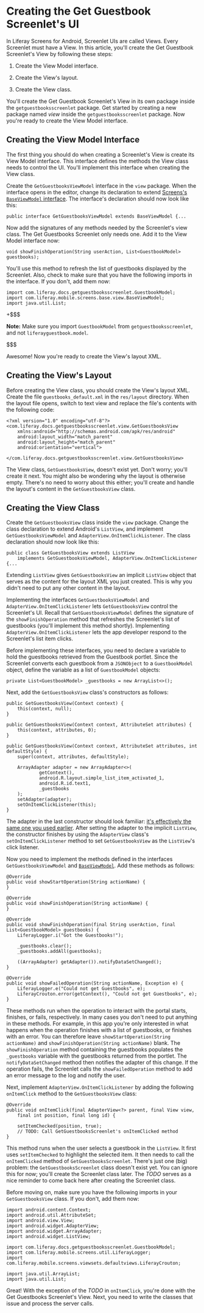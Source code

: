 # Creating the Get Guestbook Screenlet's UI [](id=creating-the-get-guestbook-screenlets-ui)

In Liferay Screens for Android, Screenlet UIs are called Views. Every Screenlet 
must have a View. In this article, you'll create the Get Guestbook Screenlet's 
View by following these steps:

1. Create the View Model interface.

2. Create the View's layout.

3. Create the View class.

You'll create the Get Guestbook Screenlet's View in its own package inside the 
`getguestbooksscreenlet` package. Get started by creating a new package named 
*view* inside the `getguestbooksscreenlet` package. Now you're ready to create 
the View Model interface.

## Creating the View Model Interface [](id=creating-the-view-model-interface)

The first thing you should do when creating a Screenlet's View is create its 
View Model interface. This interface defines the methods the View class needs to 
control the UI. You'll implement this interface when creating the View class. 

Create the `GetGuestbooksViewModel` interface in the `view` package. When the 
interface opens in the editor, change its declaration to extend 
[Screens's `BaseViewModel` interface](https://github.com/liferay/liferay-screens/blob/1.2.0/android/library/core/src/main/java/com/liferay/mobile/screens/base/view/BaseViewModel.java). 
The interface's declaration should now look like this:

    public interface GetGuestbooksViewModel extends BaseViewModel {...

Now add the signatures of any methods needed by the Screenlet's view class. The 
Get Guestbooks Screenlet only needs one. Add it to the View Model interface now: 

    void showFinishOperation(String userAction, List<GuestbookModel> guestbooks);

You'll use this method to refresh the list of guestbooks displayed by the 
Screenlet. Also, check to make sure that you have the following imports in the 
interface. If you don't, add them now: 

    import com.liferay.docs.getguestbooksscreenlet.GuestbookModel;
    import com.liferay.mobile.screens.base.view.BaseViewModel;
    import java.util.List;

+$$$

**Note:** Make sure you import `GuestbookModel` from `getguestbooksscreenlet`, 
and not `liferayguestbook.model`.

$$$

Awesome! Now you're ready to create the View's layout XML.

## Creating the View's Layout [](id=creating-the-views-layout)

Before creating the View class, you should create the View's layout XML. Create 
the file `guestbooks_default.xml` in the `res/layout` directory. When the layout 
file opens, switch to text view and replace the file's contents with the 
following code: 

    <?xml version="1.0" encoding="utf-8"?>
    <com.liferay.docs.getguestbooksscreenlet.view.GetGuestbooksView
        xmlns:android="http://schemas.android.com/apk/res/android"
        android:layout_width="match_parent"
        android:layout_height="match_parent"
        android:orientation="vertical">

    </com.liferay.docs.getguestbooksscreenlet.view.GetGuestbooksView>

The View class, `GetGuestbooksView`, doesn't exist yet. Don't worry; you'll 
create it next. You might also be wondering why the layout is otherwise empty. 
There's no need to worry about this either; you'll create and handle the 
layout's content in the `GetGuestbooksView` class. 

## Creating the View Class [](id=creating-the-view-class)

Create the `GetGuestbooksView` class inside the `view` package. Change the class 
declaration to extend Android's `ListView`, and implement 
`GetGuestbooksViewModel` and `AdapterView.OnItemClickListener`. The class 
declaration should now look like this: 

    public class GetGuestbooksView extends ListView 
        implements GetGuestbooksViewModel, AdapterView.OnItemClickListener {...

Extending `ListView` gives `GetGuestbooksView` an implicit `ListView` object 
that serves as the content for the layout XML you just created. This is why you 
didn't need to put any other content in the layout. 

Implementing the interfaces `GetGuestbooksViewModel` and 
`AdapterView.OnItemClickListener` lets `GetGuestbooksView` control the 
Screenlet's UI. Recall that `GetGuestbooksViewModel` defines the signature of 
the `showFinishOperation` method that refreshes the Screenlet's list of 
guestbooks (you'll implement this method shortly). Implementing 
`AdapterView.OnItemClickListener` lets the app developer respond to the 
Screenlet's list item clicks. 

Before implementing these interfaces, you need to declare a variable to hold the 
guestbooks retrieved from the Guestbook portlet. Since the Screenlet converts 
each guestbook from a `JSONObject` to a `GuestbookModel` object, define the 
variable as a list of `GuestbookModel` objects: 

    private List<GuestbookModel> _guestbooks = new ArrayList<>();

Next, add the `GetGuestbooksView` class's constructors as follows:

    public GetGuestbooksView(Context context) {
        this(context, null);
    }

    public GetGuestbooksView(Context context, AttributeSet attributes) {
        this(context, attributes, 0);
    }

    public GetGuestbooksView(Context context, AttributeSet attributes, int defaultStyle) {
        super(context, attributes, defaultStyle);

        ArrayAdapter adapter = new ArrayAdapter<>(
                getContext(),
                android.R.layout.simple_list_item_activated_1,
                android.R.id.text1,
                _guestbooks
        );
        setAdapter(adapter);
        setOnItemClickListener(this);
    }

The adapter in the last constructor should look familiar: 
[it's effectively the same one you used earlier](/develop/learning-paths/mobile/-/knowledge_base/6-2/retrieve-and-display-guestbooks#displaying-guestbooks-in-the-drawer). 
After setting the adapter to the implicit `ListView`, the constructor finishes 
by using the `AdapterView` class's `setOnItemClickListener` method to set 
`GetGuestbooksView` as the `ListView`'s click listener. 

Now you need to implement the methods defined in the interfaces 
`GetGuestbooksViewModel` and 
[`BaseViewModel`](https://github.com/liferay/liferay-screens/blob/1.2.0/android/library/core/src/main/java/com/liferay/mobile/screens/base/view/BaseViewModel.java). 
Add these methods as follows: 

    @Override
    public void showStartOperation(String actionName) {
    }

    @Override
    public void showFinishOperation(String actionName) {
    }

    @Override
    public void showFinishOperation(final String userAction, final List<GuestbookModel> guestbooks) {
        LiferayLogger.i("Got the Guestbooks!");

        _guestbooks.clear();
        _guestbooks.addAll(guestbooks);

        ((ArrayAdapter) getAdapter()).notifyDataSetChanged();
    }

    @Override
    public void showFailedOperation(String actionName, Exception e) {
        LiferayLogger.e("Could not get Guestbooks", e);
        LiferayCrouton.error(getContext(), "Could not get Guestbooks", e);
    }

These methods run when the operation to interact with the portal starts, 
finishes, or fails, respectively. In many cases you don't need to put anything 
in these methods. For example, in this app you're only interested in what 
happens when the operation finishes with a list of guestbooks, or finishes with 
an error. You can therefore leave `showStartOperation(String actionName)` and 
`showFinishOperation(String actionName)` blank. The `showFinishOperation` method 
containing the guestbooks populates the `_guestbooks` variable with the 
guestbooks returned from the portlet. The `notifyDataSetChanged` method then 
notifies the adapter of this change. If the operation fails, the Screenlet calls 
the `showFailedOperation` method to add an error message to the log and notify 
the user. 

Next, implement `AdapterView.OnItemClickListener` by adding the following 
`onItemClick` method to the `GetGuestbooksView` class: 

    @Override
    public void onItemClick(final AdapterView<?> parent, final View view, 
        final int position, final long id) {
        
        setItemChecked(position, true);
        // TODO: Call GetGuestbooksScreenlet's onItemClicked method
    }

This method runs when the user selects a guestbook in the `ListView`. It first 
uses `setItemChecked` to highlight the selected item. It then needs to call the 
`onItemClicked` method of `GetGuestbooksScreenlet`. There's just one (big) 
problem: the `GetGuestbooksScreenlet` class doesn't exist yet. You can ignore 
this for now; you'll create the Screenlet class later. The *TODO* serves as a 
nice reminder to come back here after creating the Screenlet class. 

Before moving on, make sure you have the following imports in your 
`GetGuestbooksView` class. If you don't, add them now: 

    import android.content.Context;
    import android.util.AttributeSet;
    import android.view.View;
    import android.widget.AdapterView;
    import android.widget.ArrayAdapter;
    import android.widget.ListView;

    import com.liferay.docs.getguestbooksscreenlet.GuestbookModel;
    import com.liferay.mobile.screens.util.LiferayLogger;
    import com.liferay.mobile.screens.viewsets.defaultviews.LiferayCrouton;

    import java.util.ArrayList;
    import java.util.List;

Great! With the exception of the *TODO* in `onItemClick`, you're done with the 
Get Guestbooks Screenlet's View. Next, you need to write the classes that issue 
and process the server calls. 
